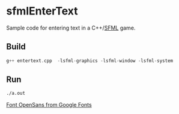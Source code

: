 # sfmlEnterText
Sample code for entering text in a C++/[SFML](https://www.sfml-dev.org/) game.
## Build

```c++
g++ entertext.cpp  -lsfml-graphics -lsfml-window -lsfml-system
```

## Run
```bash
./a.out
```


[Font OpenSans from Google Fonts](https://fonts.google.com/specimen/Open+Sans)
